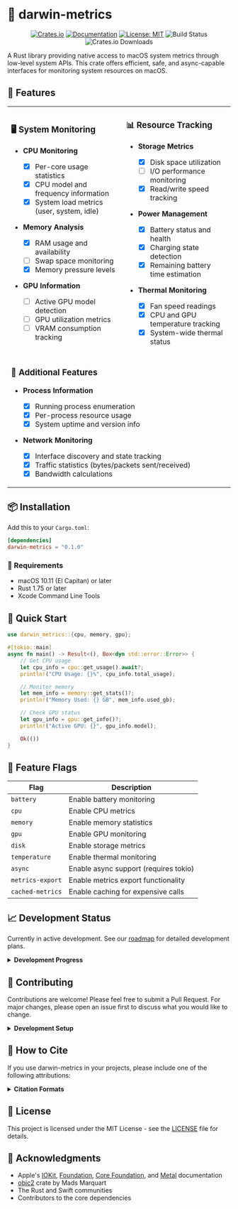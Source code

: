 # 🦀 darwin-metrics

<div align="center">

[![Crates.io](https://img.shields.io/crates/v/darwin-metrics.svg)](https://crates.io/crates/darwin-metrics)
[![Documentation](https://docs.rs/darwin-metrics/badge.svg)](https://docs.rs/darwin-metrics)
[![License: MIT](https://img.shields.io/badge/License-MIT-yellow.svg)](https://opensource.org/licenses/MIT)
![Build Status](https://img.shields.io/github/actions/workflow/status/sm-moshi/darwin-metrics/ci.yml?branch=main)
![Crates.io Downloads](https://img.shields.io/crates/d/darwin-metrics)

</div>

A Rust library providing native access to macOS system metrics through low-level system APIs. This crate offers efficient, safe, and async-capable interfaces for monitoring system resources on macOS.

## 🌟 Features

<table>
<tr>
<td>

### 🖥️ System Monitoring

- **CPU Monitoring**

  - [x] Per-core usage statistics
  - [x] CPU model and frequency information
  - [x] System load metrics (user, system, idle)

- **Memory Analysis**

  - [x] RAM usage and availability
  - [ ] Swap space monitoring
  - [x] Memory pressure levels

- **GPU Information**
  - [ ] Active GPU model detection
  - [ ] GPU utilization metrics
  - [ ] VRAM consumption tracking

</td>
<td>

### 📊 Resource Tracking

- **Storage Metrics**

  - [x] Disk space utilization
  - [ ] I/O performance monitoring
  - [x] Read/write speed tracking

- **Power Management**

  - [x] Battery status and health
  - [x] Charging state detection
  - [x] Remaining battery time estimation

- **Thermal Monitoring**
  - [x] Fan speed readings
  - [x] CPU and GPU temperature tracking
  - [x] System-wide thermal status

</td>
</tr>
<tr>
<td colspan="2">

### 🔌 Additional Features

- **Process Information**

  - [x] Running process enumeration
  - [x] Per-process resource usage
  - [x] System uptime and version info

- **Network Monitoring**
  - [x] Interface discovery and state tracking
  - [x] Traffic statistics (bytes/packets sent/received)
  - [x] Bandwidth calculations

</td>
</tr>
</table>

## 📦 Installation

Add this to your `Cargo.toml`:

```toml
[dependencies]
darwin-metrics = "0.1.0"
```

### 🔧 Requirements

- macOS 10.11 (El Capitan) or later
- Rust 1.75 or later
- Xcode Command Line Tools

## 🚀 Quick Start

```rust
use darwin_metrics::{cpu, memory, gpu};

#[tokio::main]
async fn main() -> Result<(), Box<dyn std::error::Error>> {
    // Get CPU usage
    let cpu_info = cpu::get_usage().await?;
    println!("CPU Usage: {}%", cpu_info.total_usage);

    // Monitor memory
    let mem_info = memory::get_stats()?;
    println!("Memory Used: {} GB", mem_info.used_gb);

    // Check GPU status
    let gpu_info = gpu::get_info()?;
    println!("Active GPU: {}", gpu_info.model);

    Ok(())
}
```

## 🎯 Feature Flags

| Flag             | Description                           |
| ---------------- | ------------------------------------- |
| `battery`        | Enable battery monitoring             |
| `cpu`            | Enable CPU metrics                    |
| `memory`         | Enable memory statistics              |
| `gpu`            | Enable GPU monitoring                 |
| `disk`           | Enable storage metrics                |
| `temperature`    | Enable thermal monitoring             |
| `async`          | Enable async support (requires tokio) |
| `metrics-export` | Enable metrics export functionality   |
| `cached-metrics` | Enable caching for expensive calls    |

## 📈 Development Status

Currently in active development. See our [roadmap](docs/ROADMAP.md) for detailed development plans.

<details>
<summary><b>Development Progress</b></summary>

### ✅ Completed

- [x] Initial project setup
- [x] Basic crate structure
- [x] CPU monitoring module implementation
- [x] Network monitoring module implementation

### 🚧 In Progress

- [ ] Memory analysis module implementation
- [ ] GPU monitoring refinement
- [ ] Documentation improvements
- [ ] Performance optimizations

</details>

## 🤝 Contributing

Contributions are welcome! Please feel free to submit a Pull Request. For major changes, please open an issue first to discuss what you would like to change.

<details>
<summary><b>Development Setup</b></summary>

1. Clone the repository:

   ```bash
   git clone https://github.com/sm-moshi/darwin-metrics.git
   cd darwin-metrics
   ```

2. Install dependencies:

   ```bash
   xcode-select --install  # Install Xcode Command Line Tools
   ```

3. Build the project:

   ```bash
   cargo build --all-features
   ```

4. Run tests:

   ```bash
   cargo test --all-features
   ```

</details>

## 📝 How to Cite

If you use darwin-metrics in your projects, please include one of the following attributions:

<details>
<summary><b>Citation Formats</b></summary>

### 💻 For Software Projects

```markdown
This project uses darwin-metrics (https://github.com/sm-moshi/darwin-metrics) by Stuart Meya.
```

### 📚 For Documentation or Technical Writing

```markdown
darwin-metrics: A Rust library for native macOS system metrics, developed by Stuart Meya.
GitHub repository: https://github.com/sm-moshi/darwin-metrics
```

### 🎓 For Academic or Research Use

```markdown
Meya, S. (2025). darwin-metrics: A Rust library for native macOS system metrics.
GitHub repository: https://github.com/sm-moshi/darwin-metrics
```

For more detailed attribution requirements, please see the [NOTICE](NOTICE) file.

</details>

## 📄 License

This project is licensed under the MIT License - see the [LICENSE](LICENSE) file for details.

## 🙏 Acknowledgments

- Apple's [IOKit](https://developer.apple.com/documentation/iokit), [Foundation](https://developer.apple.com/documentation/foundation), [Core Foundation](https://developer.apple.com/documentation/corefoundation), and [Metal](https://developer.apple.com/documentation/metal) documentation
- [objc2](https://github.com/mattn/objc2) crate by Mads Marquart
- The Rust and Swift communities
- Contributors to the core dependencies
